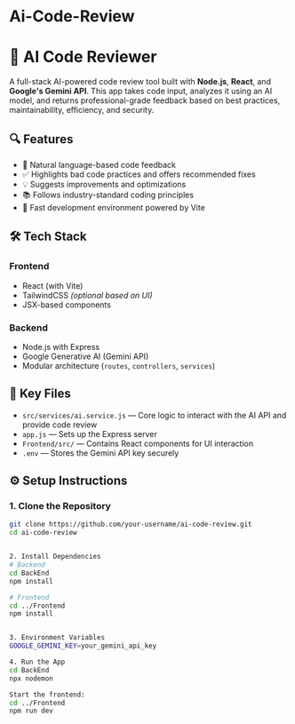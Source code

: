 # Ai-Code-Review
# 🧠 AI Code Reviewer

A full-stack AI-powered code review tool built with **Node.js**, **React**, and **Google's Gemini API**. This app takes code input, analyzes it using an AI model, and returns professional-grade feedback based on best practices, maintainability, efficiency, and security.

## 🔍 Features

- 💬 Natural language-based code feedback
- ✅ Highlights bad code practices and offers recommended fixes
- 💡 Suggests improvements and optimizations
- 📚 Follows industry-standard coding principles
- 🚀 Fast development environment powered by Vite

## 🛠 Tech Stack

### Frontend
- React (with Vite)
- TailwindCSS *(optional based on UI)*
- JSX-based components

### Backend
- Node.js with Express
- Google Generative AI (Gemini API)
- Modular architecture (`routes`, `controllers`, `services`)

## 🔑 Key Files

- `src/services/ai.service.js` — Core logic to interact with the AI API and provide code review
- `app.js` — Sets up the Express server
- `Frontend/src/` — Contains React components for UI interaction
- `.env` — Stores the Gemini API key securely

## ⚙️ Setup Instructions

### 1. Clone the Repository

```bash
git clone https://github.com/your-username/ai-code-review.git
cd ai-code-review


2. Install Dependencies
# Backend
cd BackEnd
npm install

# Frontend
cd ../Frontend
npm install


3. Environment Variables
GOOGLE_GEMINI_KEY=your_gemini_api_key

4. Run the App
cd BackEnd
npx nodemon

Start the frontend:
cd ../Frontend
npm run dev


